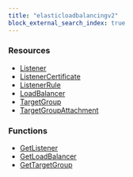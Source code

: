 ```yaml
---
title: "elasticloadbalancingv2"
block_external_search_index: true
---
```


<!-- WARNING: this file was generated by Pulumi Docs Generator. -->
<!-- Do not edit by hand unless you're certain you know what you are doing! -->

<h3>Resources</h3>
<ul class="api">
    <li><a href="listener"><span class="symbol resource"></span>Listener</a></li>
    <li><a href="listenercertificate"><span class="symbol resource"></span>ListenerCertificate</a></li>
    <li><a href="listenerrule"><span class="symbol resource"></span>ListenerRule</a></li>
    <li><a href="loadbalancer"><span class="symbol resource"></span>LoadBalancer</a></li>
    <li><a href="targetgroup"><span class="symbol resource"></span>TargetGroup</a></li>
    <li><a href="targetgroupattachment"><span class="symbol resource"></span>TargetGroupAttachment</a></li>
</ul>

<h3>Functions</h3>
<ul class="api">
    <li><a href="getlistener"><span class="symbol datasource"></span>GetListener</a></li>
    <li><a href="getloadbalancer"><span class="symbol datasource"></span>GetLoadBalancer</a></li>
    <li><a href="gettargetgroup"><span class="symbol datasource"></span>GetTargetGroup</a></li>
</ul>

